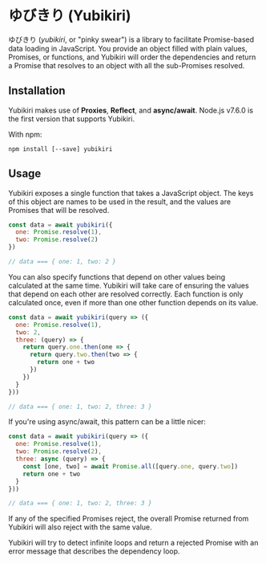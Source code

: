 # ゆびきり (Yubikiri)

ゆびきり (*yubikiri*, or "pinky swear") is a library to facilitate Promise-based data loading in JavaScript. You provide an object filled with plain values, Promises, or functions, and Yubikiri will order the dependencies and return a Promise that resolves to an object with all the sub-Promises resolved.

## Installation

Yubikiri makes use of **Proxies**, **Reflect**, and **async/await**. Node.js v7.6.0 is the first version that supports Yubikiri.

With npm:

```
npm install [--save] yubikiri
```

## Usage

Yubikiri exposes a single function that takes a JavaScript object. The keys of this object are names to be used in the result, and the values are Promises that will be resolved.

```javascript
const data = await yubikiri({
  one: Promise.resolve(1),
  two: Promise.resolve(2)
})

// data === { one: 1, two: 2 }
```

You can also specify functions that depend on other values being calculated at the same time. Yubikiri will take care of ensuring the values that depend on each other are resolved correctly. Each function is only calculated once, even if more than one other function depends on its value.

```javascript
const data = await yubikiri(query => ({
  one: Promise.resolve(1),
  two: 2,
  three: (query) => {
    return query.one.then(one => {
      return query.two.then(two => {
        return one + two
      })
    })
  }
}))

// data === { one: 1, two: 2, three: 3 }
```

If you're using async/await, this pattern can be a little nicer:

```javascript
const data = await yubikiri(query => ({
  one: Promise.resolve(1),
  two: Promise.resolve(2),
  three: async (query) => {
    const [one, two] = await Promise.all([query.one, query.two])
    return one + two
  }
}))

// data === { one: 1, two: 2, three: 3 }
```

If any of the specified Promises reject, the overall Promise returned from Yubikiri will also reject with the same value.

Yubikiri will try to detect infinite loops and return a rejected Promise with an error message that describes the dependency loop.
